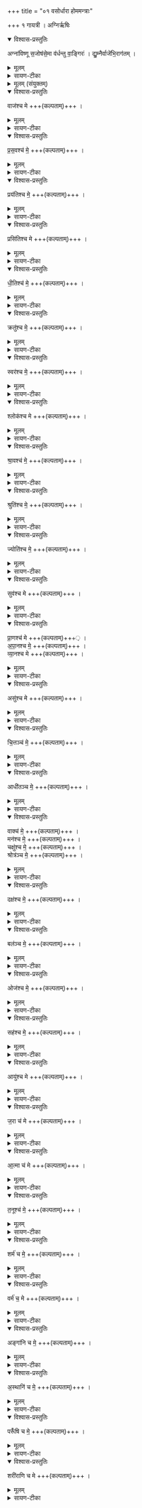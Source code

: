 +++
title = "०१ वसोर्धारा होममन्त्राः"

+++
१ गायत्री । अग्निर्ऋषिः


<details open><summary>विश्वास-प्रस्तुतिः</summary>

अग्ना॑विष्णू स॒जोष॑से॒मा व॑र्धन्तु वा॒ङ्गिरः॑ । द्यु॒म्नैर्वाजे॑भि॒राग॑तम् ।
</details>

<details><summary>मूलम्</summary>

अग्ना॑विष्णू स॒जोष॑से॒मा व॑र्धन्तु वा॒ङ्गिरः॑ । द्यु॒म्नैर्वाजे॑भि॒राग॑तम् ।
</details>

<details><summary>सायण-टीका</summary>

(अथ चतुर्थकाण्डे सप्तमः प्रपाठकः) (तत्र प्रथमोऽनुवाकः)
यस्य निःश्वसितं वेदा यो वेदेभ्योऽखिलं जगत् ।  
निर्ममे तमहं वन्दे विद्यातीर्थमहेश्वरम् ॥  
परिषेचनमुख्यास्तु संस्काराः षष्ठः ईरिताः ।  
वसोर्धारादयः शिष्टाः प्रोच्यन्तेऽस्मिंस्तु सप्तमे ॥  
कल्पः— “अग्नाविष्णू सजोषसेति चतुर्गृहीतं हुत्वौदुम्बरीं स्रुचं * व्यायाममात्रीं मृदा प्रदिग्धां पश्चादासेचनवतीं घृतस्य पूरयित्वा वाजश्च मे प्रसवश्च म इति संततां वसोर्धारां जुहोत्या मन्त्रसमापनात्” इति।  
अत्र ह्येकादशभिरनुवाकैर्मन्त्रः समाप्यते ।  
चतुर्गृहीतहोममन्त्रपाठस्तु– अग्नाविष्णु इति ।  
हेऽग्नाविष्णु युवां सजोषसा समानप्रीती भवेतम् ।  
वां युवयोरिमा गिरः स्तुतिरूपा वाचो वर्धन्तु वृद्धिं प्राप्नुवन्तु ।  
युवामपि द्युम्नैर्धनैर्वाजेभिरन्नैश्च युक्तावागतमिहाऽऽगच्छतम् ।  
अथैकादशानुवाकात्मको मन्त्र उच्यते ।  
अनुवाकभेदस्त्वयज्ञसंयुक्ते कर्माणि पृथङ्मन्त्रत्वेनानुष्ठेयत्वादुपपद्यते ।  
</details>

<details><summary>मूलम् (संयुक्तम्)</summary>

वाज॑श्च मे प्रस॒वश्च॑ मे॒ प्रय॑तिश्च मे॒ प्रसि॑तिश्च मे धी॒तिश्च॑ मे॒ क्रतु॑श्च मे॒ स्वर॑श्च मे॒ श्लोक॑श्च मे श्रा॒वश्च॑ मे॒ श्रुति॑श्च मे॒ ज्योति॑श्च मे॒ सुव॑श्च मे प्रा॒णश्च॑ मेऽपा॒नः [1]  च॒ मे॒ व्या॒नश्च॒ मेऽसु॑श्च मे चि॒त्तञ्च॑ म॒ आधी॑तञ्च मे॒ वाक्च॑ मे॒ मन॑श्च मे॒ चक्षु॑श्च मे॒ श्रोत्र॑ञ्च मे॒ दक्ष॑श्च मे॒ बल॑ञ्च म॒ ओज॑श्च मे॒ सह॑श्च म॒ आयु॑श्च मे ज॒रा च॑ म आ॒त्मा च॑ मे त॒नूश्च॑ मे॒ शर्म॑ च मे॒ वर्म॑ च॒ मेऽङ्गा॑नि च मे॒ऽस्थानि॑ च मे॒ परूँ॑षि च मे॒ शरी॑राणि च मे ॥ [2]  
</details>

<details open><summary>विश्वास-प्रस्तुतिः</summary>

वाज॑श्च मे +++(कल्पताम्)+++ ।  
</details>

<details><summary>मूलम्</summary>

वाज॑श्च मे +++(कल्पताम्)+++ ।  
</details>

<details><summary>सायण-टीका</summary>

तत्र प्रथमानुवाकपाठस्तु– वाजश्च म इति।  
वाजोऽन्नम् ।  
चशब्दो वक्ष्यमाणद्रव्याप्रेक्षया समुच्चयार्थः ।  
मे मम कल्पतामिति पदं दशमानुवाके वक्ष्यमाणं सर्वत्रानुषज्यते संपद्यतामित्यर्थः ।   
</details>

<details open><summary>विश्वास-प्रस्तुतिः</summary>

प्र॒स॒वश्च॑  मे॒  +++(कल्पताम्)+++ ।  
</details>

<details><summary>मूलम्</summary>

प्र॒स॒वश्च॑  मे॒  +++(कल्पताम्)+++ ।  
</details>

<details><summary>सायण-टीका</summary>

प्रसवोऽन्नस्यानुज्ञानम् ।  
</details>

<details open><summary>विश्वास-प्रस्तुतिः</summary>

प्रय॑तिश्च मे॒  +++(कल्पताम्)+++ ।  
</details>

<details><summary>मूलम्</summary>

प्रय॑तिश्च मे॒  +++(कल्पताम्)+++ ।  
</details>

<details><summary>सायण-टीका</summary>

प्रयतिः शुद्धिः ।
</details>

<details open><summary>विश्वास-प्रस्तुतिः</summary>

प्रसि॑तिश्च मे +++(कल्पताम्)+++ ।  
</details>

<details><summary>मूलम्</summary>

प्रसि॑तिश्च मे +++(कल्पताम्)+++ ।  
</details>

<details><summary>सायण-टीका</summary>

प्रसितिर्बन्धनमन्नविषयकमौत्सुक्यम् ।   
</details>

<details open><summary>विश्वास-प्रस्तुतिः</summary>

धी॒तिश्च॑ मे॒  +++(कल्पताम्)+++ ।  
</details>

<details><summary>मूलम्</summary>

धी॒तिश्च॑ मे॒  +++(कल्पताम्)+++ ।  
</details>

<details><summary>सायण-टीका</summary>

धीतिरन्नधारणम् ।   
</details>

<details open><summary>विश्वास-प्रस्तुतिः</summary>

क्रतु॑श्च मे॒  +++(कल्पताम्)+++ ।  
</details>

<details><summary>मूलम्</summary>

क्रतु॑श्च मे॒  +++(कल्पताम्)+++ ।  
</details>

<details><summary>सायण-टीका</summary>

क्रतुरन्नहेतुर्यज्ञः ।   
</details>

<details open><summary>विश्वास-प्रस्तुतिः</summary>

स्वर॑श्च मे॒  +++(कल्पताम्)+++ ।  
</details>

<details><summary>मूलम्</summary>

स्वर॑श्च मे॒  +++(कल्पताम्)+++ ।  
</details>

<details><summary>सायण-टीका</summary>

स्वरो मन्त्रगत उदात्तादिः ।   
</details>

<details open><summary>विश्वास-प्रस्तुतिः</summary>

श्लोक॑श्च मे +++(कल्पताम्)+++ ।  
</details>

<details><summary>मूलम्</summary>

श्लोक॑श्च मे +++(कल्पताम्)+++ ।  
</details>

<details><summary>सायण-टीका</summary>

श्लोकः स्तुतिः ।   
</details>

<details open><summary>विश्वास-प्रस्तुतिः</summary>

श्रा॒वश्च॑ मे॒  +++(कल्पताम्)+++ ।  
</details>

<details><summary>मूलम्</summary>

श्रा॒वश्च॑ मे॒  +++(कल्पताम्)+++ ।  
</details>

<details><summary>सायण-टीका</summary>

श्रावः श्रावयितृत्वसामर्थ्यम् ।   
</details>

<details open><summary>विश्वास-प्रस्तुतिः</summary>

श्रुति॑श्च मे॒  +++(कल्पताम्)+++ ।  
</details>

<details><summary>मूलम्</summary>

श्रुति॑श्च मे॒  +++(कल्पताम्)+++ ।  
</details>

<details><summary>सायण-टीका</summary>

श्रुतिः श्रवणसामर्थ्यम् ।   
</details>

<details open><summary>विश्वास-प्रस्तुतिः</summary>

ज्योति॑श्च मे॒  +++(कल्पताम्)+++ ।  
</details>

<details><summary>मूलम्</summary>

ज्योति॑श्च मे॒  +++(कल्पताम्)+++ ।  
</details>

<details><summary>सायण-टीका</summary>

ज्योतिः प्रकाशः ।   
</details>

<details open><summary>विश्वास-प्रस्तुतिः</summary>

सुव॑श्च मे +++(कल्पताम्)+++ ।  
</details>

<details><summary>मूलम्</summary>

सुव॑श्च मे +++(कल्पताम्)+++ ।  
</details>

<details><summary>सायण-टीका</summary>

सुवः स्वर्गः ।   
</details>

<details open><summary>विश्वास-प्रस्तुतिः</summary>

प्रा॒णश्च॑ मे +++(कल्पताम्)+++़ ।   
अ॒पा॒नश्च मे॒  +++(कल्पताम्)+++ ।  
व्या॒नश्च मे +++(कल्पताम्)+++ ।  
</details>

<details><summary>मूलम्</summary>

प्रा॒णश्च॑ मे +++(कल्पताम्)+++़ ।   
अ॒पा॒नश्च मे॒  +++(कल्पताम्)+++ ।  
व्या॒नश्च मे +++(कल्पताम्)+++ ।  
</details>

<details><summary>सायण-टीका</summary>

प्राणापानव्याना वायुवृत्तिविशेषाः ।  
असस्तद्वृत्तिमा *व्याममात्रिमिति भवितव्य ।  
</details>

<details open><summary>विश्वास-प्रस्तुतिः</summary>

असु॑श्च मे +++(कल्पताम्)+++ ।  
</details>

<details><summary>मूलम्</summary>

असु॑श्च मे +++(कल्पताम्)+++ ।  
</details>

<details><summary>सायण-टीका</summary>

७ न्वायुः ।   
</details>

<details open><summary>विश्वास-प्रस्तुतिः</summary>

चि॒त्तञ्च॑ मे॒  +++(कल्पताम्)+++ ।    
</details>

<details><summary>मूलम्</summary>

चि॒त्तञ्च॑ मे॒  +++(कल्पताम्)+++ ।    
</details>

<details><summary>सायण-टीका</summary>

चित्तं मनोजन्यं ज्ञानय ।   
</details>

<details open><summary>विश्वास-प्रस्तुतिः</summary>

आधी॑तञ्च मे॒  +++(कल्पताम्)+++ ।  
</details>

<details><summary>मूलम्</summary>

आधी॑तञ्च मे॒  +++(कल्पताम्)+++ ।  
</details>

<details><summary>सायण-टीका</summary>

आधितं तेन ज्ञानेन सर्वदा विषयीकृतं द्रव्यम् ।
</details>

<details open><summary>विश्वास-प्रस्तुतिः</summary>

वाक्च॑ मे॒  +++(कल्पताम्)+++ ।  
मन॑श्च मे॒  +++(कल्पताम्)+++ ।  
चक्षु॑श्च मे॒  +++(कल्पताम्)+++ ।  
श्रोत्र॑ञ्च मे॒  +++(कल्पताम्)+++ ।  
</details>

<details><summary>मूलम्</summary>

वाक्च॑ मे॒  +++(कल्पताम्)+++ ।  
मन॑श्च मे॒  +++(कल्पताम्)+++ ।  
चक्षु॑श्च मे॒  +++(कल्पताम्)+++ ।  
श्रोत्र॑ञ्च मे॒  +++(कल्पताम्)+++ ।  
</details>

<details><summary>सायण-टीका</summary>

वागादयश्चत्वारः प्रसिद्धाः ।   
</details>

<details open><summary>विश्वास-प्रस्तुतिः</summary>

दक्ष॑श्च मे॒  +++(कल्पताम्)+++ ।  
</details>

<details><summary>मूलम्</summary>

दक्ष॑श्च मे॒  +++(कल्पताम्)+++ ।  
</details>

<details><summary>सायण-टीका</summary>

दक्षो ज्ञानेन्द्रियगतं कौशलम् ।   
</details>

<details open><summary>विश्वास-प्रस्तुतिः</summary>

बल॑ञ्च मे॒  +++(कल्पताम्)+++ ।  
</details>

<details><summary>मूलम्</summary>

बल॑ञ्च मे॒  +++(कल्पताम्)+++ ।  
</details>

<details><summary>सायण-टीका</summary>

बलं कर्मेद्रियगतं सामर्थ्यम् ।   
</details>

<details open><summary>विश्वास-प्रस्तुतिः</summary>

ओज॑श्च मे॒  +++(कल्पताम्)+++ ।  
</details>

<details><summary>मूलम्</summary>

ओज॑श्च मे॒  +++(कल्पताम्)+++ ।  
</details>

<details><summary>सायण-टीका</summary>

ओजो बलहेतुरष्टमो धातुः ।   
</details>

<details open><summary>विश्वास-प्रस्तुतिः</summary>

सह॑श्च मे॒  +++(कल्पताम्)+++ ।  
</details>

<details><summary>मूलम्</summary>

सह॑श्च मे॒  +++(कल्पताम्)+++ ।  
</details>

<details><summary>सायण-टीका</summary>

सहो वैरिविषयमभिभवितृत्वम् ।   
</details>

<details open><summary>विश्वास-प्रस्तुतिः</summary>

आयु॑श्च मे +++(कल्पताम्)+++ ।  
</details>

<details><summary>मूलम्</summary>

आयु॑श्च मे +++(कल्पताम्)+++ ।  
</details>

<details><summary>सायण-टीका</summary>

आयुः प्रसिद्धम्।   
</details>

<details open><summary>विश्वास-प्रस्तुतिः</summary>

ज॒रा च॑ मे  +++(कल्पताम्)+++ ।
</details>

<details><summary>मूलम्</summary>

ज॒रा च॑ मे  +++(कल्पताम्)+++ ।
</details>

<details><summary>सायण-टीका</summary>

जराऽऽयुषो वलीपलितादिपर्यन्तत्वम् ।   
</details>

<details open><summary>विश्वास-प्रस्तुतिः</summary>

आ॒त्मा च॑ मे +++(कल्पताम्)+++ ।  
</details>

<details><summary>मूलम्</summary>

आ॒त्मा च॑ मे +++(कल्पताम्)+++ ।  
</details>

<details><summary>सायण-टीका</summary>

आत्मा शास्त्रप्रसिद्धः परमात्मा ।  
</details>

<details open><summary>विश्वास-प्रस्तुतिः</summary>

त॒नूश्च॑ मे॒  +++(कल्पताम्)+++ ।  
</details>

<details><summary>मूलम्</summary>

त॒नूश्च॑ मे॒  +++(कल्पताम्)+++ ।  
</details>

<details><summary>सायण-टीका</summary>

तनूः शोभनसंनिवेशं वपुः ।   
</details>

<details open><summary>विश्वास-प्रस्तुतिः</summary>

शर्म॑ च मे॒  +++(कल्पताम्)+++ ।  
</details>

<details><summary>मूलम्</summary>

शर्म॑ च मे॒  +++(कल्पताम्)+++ ।  
</details>

<details><summary>सायण-टीका</summary>

शर्म सुखम् ।   
</details>

<details open><summary>विश्वास-प्रस्तुतिः</summary>

वर्म॑ च॒ मे +++(कल्पताम्)+++ ।
</details>

<details><summary>मूलम्</summary>

वर्म॑ च॒ मे +++(कल्पताम्)+++ ।
</details>

<details><summary>सायण-टीका</summary>

वर्म शरीररक्षकं कवचादि ।   
</details>

<details open><summary>विश्वास-प्रस्तुतिः</summary>

अङ्गा॑नि च मे॒ +++(कल्पताम्)+++ ।
</details>

<details><summary>मूलम्</summary>

अङ्गा॑नि च मे॒ +++(कल्पताम्)+++ ।
</details>

<details><summary>सायण-टीका</summary>

अङ्गानि संपूर्णावयवाः ।   
</details>

<details open><summary>विश्वास-प्रस्तुतिः</summary>

अ॒स्थानि॑  च मे॒  +++(कल्पताम्)+++ ।  
</details>

<details><summary>मूलम्</summary>

अ॒स्थानि॑  च मे॒  +++(कल्पताम्)+++ ।  
</details>

<details><summary>सायण-टीका</summary>

अस्थानि यथास्थानं स्थितान्यस्थीनि ।   
</details>

<details open><summary>विश्वास-प्रस्तुतिः</summary>

परूँ॑षि च मे॒  +++(कल्पताम्)+++ ।  
</details>

<details><summary>मूलम्</summary>

परूँ॑षि च मे॒  +++(कल्पताम्)+++ ।  
</details>

<details><summary>सायण-टीका</summary>

परूंषि अङ्गुल्यादिपर्वाणि ।   
</details>

<details open><summary>विश्वास-प्रस्तुतिः</summary>

शरी॑राणि च मे +++(कल्पताम्)+++ ।  
</details>

<details><summary>मूलम्</summary>

शरी॑राणि च मे +++(कल्पताम्)+++ ।  
</details>

<details><summary>सायण-टीका</summary>

शरीराणि पूर्वमनुक्ताः शरीरावयवाः ॥  

इति श्रीमत्सायणाचार्यविरचिते माधवीये वेदार्थप्रकाशे कृष्णयजुर्वेदीयतैत्तिरीयसंहिताभाष्ये चतुर्थकाण्डे सप्तमप्रपाठके  प्रथमोऽनुवाकः ॥  
१ ॥
</details>
